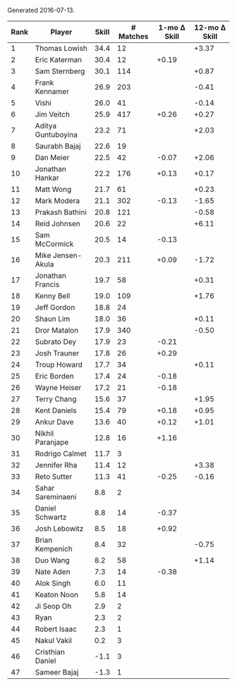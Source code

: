 Generated 2016-07-13.

| Rank | Player             | Skill | # Matches | 1-mo Δ Skill | 12-mo Δ Skill |
|------|--------------------|-------|-----------|--------------|---------------|
|    1 | Thomas Lowish      |  34.4 |        12 |              |         +3.37 |
|    2 | Eric Katerman      |  30.4 |        12 |        +0.19 |               |
|    3 | Sam Sternberg      |  30.1 |       114 |              |         +0.87 |
|    4 | Frank Kennamer     |  26.9 |       203 |              |         -0.41 |
|    5 | Vishi              |  26.0 |        41 |              |         -0.14 |
|    6 | Jim Veitch         |  25.9 |       417 |        +0.26 |         +0.27 |
|    7 | Aditya Guntuboyina |  23.2 |        71 |              |         +2.03 |
|    8 | Saurabh Bajaj      |  22.6 |        19 |              |               |
|    9 | Dan Meier          |  22.5 |        42 |        -0.07 |         +2.06 |
|   10 | Jonathan Hankar    |  22.2 |       176 |        +0.13 |         +0.17 |
|   11 | Matt Wong          |  21.7 |        61 |              |         +0.23 |
|   12 | Mark Modera        |  21.1 |       302 |        -0.13 |         -1.65 |
|   13 | Prakash Bathini    |  20.8 |       121 |              |         -0.58 |
|   14 | Reid Johnsen       |  20.6 |        22 |              |         +6.11 |
|   15 | Sam McCormick      |  20.5 |        14 |        -0.13 |               |
|   16 | Mike Jensen-Akula  |  20.3 |       211 |        +0.09 |         -1.72 |
|   17 | Jonathan Francis   |  19.7 |        58 |              |         +0.31 |
|   18 | Kenny Bell         |  19.0 |       109 |              |         +1.76 |
|   19 | Jeff Gordon        |  18.8 |        24 |              |               |
|   20 | Shaun Lim          |  18.0 |        36 |              |         +0.11 |
|   21 | Dror Matalon       |  17.9 |       340 |              |         -0.50 |
|   22 | Subrato Dey        |  17.9 |        23 |        -0.21 |               |
|   23 | Josh Trauner       |  17.8 |        26 |        +0.29 |               |
|   24 | Troup Howard       |  17.7 |        34 |              |         +0.11 |
|   25 | Eric Borden        |  17.4 |        24 |        -0.18 |               |
|   26 | Wayne Heiser       |  17.2 |        21 |        -0.18 |               |
|   27 | Terry Chang        |  15.6 |        37 |              |         +1.95 |
|   28 | Kent Daniels       |  15.4 |        79 |        +0.18 |         +0.95 |
|   29 | Ankur Dave         |  13.6 |        40 |        +0.12 |         +1.01 |
|   30 | Nikhil Paranjape   |  12.8 |        16 |        +1.16 |               |
|   31 | Rodrigo Calmet     |  11.7 |         3 |              |               |
|   32 | Jennifer Rha       |  11.4 |        12 |              |         +3.38 |
|   33 | Reto Sutter        |  11.3 |        41 |        -0.25 |         -0.16 |
|   34 | Sahar Sareminaeni  |   8.8 |         2 |              |               |
|   35 | Daniel Schwartz    |   8.8 |        14 |        -0.37 |               |
|   36 | Josh Lebowitz      |   8.5 |        18 |        +0.92 |               |
|   37 | Brian Kempenich    |   8.4 |        32 |              |         -0.75 |
|   38 | Duo Wang           |   8.2 |        58 |              |         +1.14 |
|   39 | Nate Aden          |   7.3 |        14 |        -0.38 |               |
|   40 | Alok Singh         |   6.0 |        11 |              |               |
|   41 | Keaton Noon        |   5.8 |        14 |              |               |
|   42 | Ji Seop Oh         |   2.9 |         2 |              |               |
|   43 | Ryan               |   2.3 |         2 |              |               |
|   44 | Robert Isaac       |   2.3 |         1 |              |               |
|   45 | Nakul Vakil        |   0.2 |         3 |              |               |
|   46 | Cristhian Daniel   |  -1.1 |         3 |              |               |
|   47 | Sameer Bajaj       |  -1.3 |         1 |              |               |